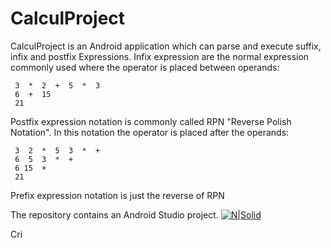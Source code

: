 # CalculProject

CalculProject is an Android application which can parse and execute suffix, infix and postfix Expressions.
Infix expression are the normal expression commonly used where the operator is placed between operands:
```
 3  *  2  +  5  *  3 
 6  +  15 
 21
```
Postfix expression notation is commonly called RPN "Reverse Polish Notation". In this notation the operator is placed after the operands:
```
 3  2  *  5  3  *  +
 6  5  3  *  +
 6 15  +
 21
 ```
Prefix expression notation is just the reverse of RPN

The repository contains an Android Studio project.
[![N|Solid](https://developer.android.com/studio/images/home/android-studio-logo.svg)]()


Cri
